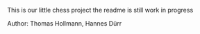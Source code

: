 This is our little chess project
the readme is still work in progress

Author: Thomas Hollmann, Hannes Dürr
